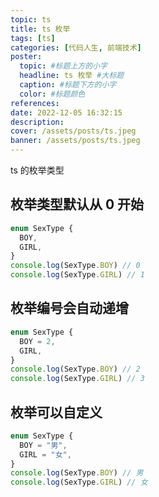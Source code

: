 ```yaml
---
topic: ts
title: ts 枚举
tags: [ts]
categories: [代码人生, 前端技术]
poster:
  topic: #标题上方的小字
  headline: ts 枚举 #大标题
  caption: #标题下方的小字
  color: #标题颜色
references:
date: 2022-12-05 16:32:15
description:
cover: /assets/posts/ts.jpeg
banner: /assets/posts/ts.jpeg
---
```


ts 的枚举类型

<!-- more -->

## 枚举类型默认从 0 开始

```ts
enum SexType {
  BOY,
  GIRL,
}
console.log(SexType.BOY) // 0
console.log(SexType.GIRL) // 1
```

## 枚举编号会自动递增

```ts
enum SexType {
  BOY = 2,
  GIRL,
}
console.log(SexType.BOY) // 2
console.log(SexType.GIRL) // 3
```

## 枚举可以自定义

```ts
enum SexType {
  BOY = "男",
  GIRL = "女",
}
console.log(SexType.BOY) // 男
console.log(SexType.GIRL) // 女
```
